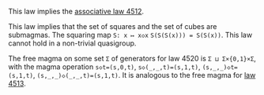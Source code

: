 This law implies the [associative law 4512](https://teorth.github.io/equational_theories/implications/?4512).

This law implies that the set of squares and the set of cubes are submagmas.  The squaring map `S: x ↦ x◇x`  `S(S(S(x))) = S(S(x))`.  This law cannot hold in a non-trivial quasigroup.

The free magma on some set `Σ` of generators for law 4520 is `Σ ⊔ Σ×{0,1}×Σ`, with the magma operation `s◇t=(s,0,t)`, `s◇(_,_,t)=(s,1,t)`, `(s,_,_)◇t=(s,1,t)`, `(s,_,_)◇(_,_,t)=(s,1,t)`.  It is analogous to the free magma for [law 4513](https://teorth.github.io/equational_theories/implications/?4513).
